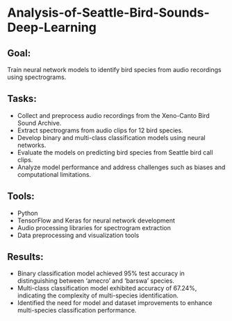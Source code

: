 # Analysis-of-Seattle-Bird-Sounds-Deep-Learning

## Goal:

Train neural network models to identify bird species from audio recordings using spectrograms.

## Tasks:

* Collect and preprocess audio recordings from the Xeno-Canto Bird Sound Archive.
* Extract spectrograms from audio clips for 12 bird species.
* Develop binary and multi-class classification models using neural networks.
* Evaluate the models on predicting bird species from Seattle bird call clips.
* Analyze model performance and address challenges such as biases and computational limitations.
  
## Tools:

* Python
* TensorFlow and Keras for neural network development
* Audio processing libraries for spectrogram extraction
* Data preprocessing and visualization tools

## Results:

* Binary classification model achieved 95% test accuracy in distinguishing between ‘amecro’ and ‘barswa’ species.
* Multi-class classification model exhibited accuracy of 67.24%, indicating the complexity of multi-species identification.
* Identified the need for model and dataset improvements to enhance multi-species classification performance.
